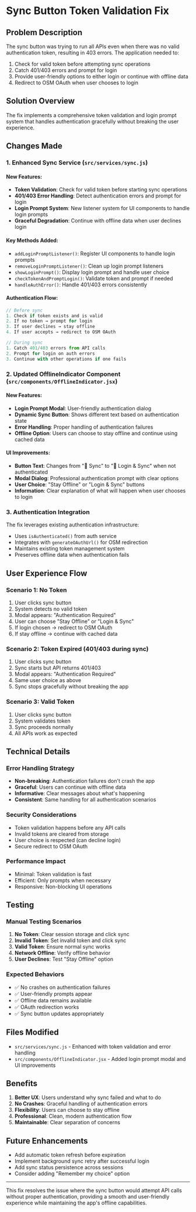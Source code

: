 # Sync Button Token Validation Fix

## Problem Description

The sync button was trying to run all APIs even when there was no valid authentication token, resulting in 403 errors. The application needed to:

1. Check for valid token before attempting sync operations
2. Catch 401/403 errors and prompt for login
3. Provide user-friendly options to either login or continue with offline data
4. Redirect to OSM OAuth when user chooses to login

## Solution Overview

The fix implements a comprehensive token validation and login prompt system that handles authentication gracefully without breaking the user experience.

## Changes Made

### 1. Enhanced Sync Service (`src/services/sync.js`)

#### New Features:
- **Token Validation**: Check for valid token before starting sync operations
- **401/403 Error Handling**: Detect authentication errors and prompt for login
- **Login Prompt System**: New listener system for UI components to handle login prompts
- **Graceful Degradation**: Continue with offline data when user declines login

#### Key Methods Added:
- `addLoginPromptListener()`: Register UI components to handle login prompts
- `removeLoginPromptListener()`: Clean up login prompt listeners
- `showLoginPrompt()`: Display login prompt and handle user choice
- `checkTokenAndPromptLogin()`: Validate token and prompt if needed
- `handleAuthError()`: Handle 401/403 errors consistently

#### Authentication Flow:
```javascript
// Before sync
1. Check if token exists and is valid
2. If no token → prompt for login
3. If user declines → stay offline
4. If user accepts → redirect to OSM OAuth

// During sync
1. Catch 401/403 errors from API calls
2. Prompt for login on auth errors
3. Continue with other operations if one fails
```

### 2. Updated OfflineIndicator Component (`src/components/OfflineIndicator.jsx`)

#### New Features:
- **Login Prompt Modal**: User-friendly authentication dialog
- **Dynamic Sync Button**: Shows different text based on authentication state
- **Error Handling**: Proper handling of authentication failures
- **Offline Option**: Users can choose to stay offline and continue using cached data

#### UI Improvements:
- **Button Text**: Changes from "🔄 Sync" to "🔐 Login & Sync" when not authenticated
- **Modal Dialog**: Professional authentication prompt with clear options
- **User Choice**: "Stay Offline" or "Login & Sync" buttons
- **Information**: Clear explanation of what will happen when user chooses to login

### 3. Authentication Integration

The fix leverages existing authentication infrastructure:
- Uses `isAuthenticated()` from auth service
- Integrates with `generateOAuthUrl()` for OSM redirection
- Maintains existing token management system
- Preserves offline data when authentication fails

## User Experience Flow

### Scenario 1: No Token
1. User clicks sync button
2. System detects no valid token
3. Modal appears: "Authentication Required"
4. User can choose "Stay Offline" or "Login & Sync"
5. If login chosen → redirect to OSM OAuth
6. If stay offline → continue with cached data

### Scenario 2: Token Expired (401/403 during sync)
1. User clicks sync button
2. Sync starts but API returns 401/403
3. Modal appears: "Authentication Required"
4. Same user choice as above
5. Sync stops gracefully without breaking the app

### Scenario 3: Valid Token
1. User clicks sync button
2. System validates token
3. Sync proceeds normally
4. All APIs work as expected

## Technical Details

### Error Handling Strategy
- **Non-breaking**: Authentication failures don't crash the app
- **Graceful**: Users can continue with offline data
- **Informative**: Clear messages about what's happening
- **Consistent**: Same handling for all authentication scenarios

### Security Considerations
- Token validation happens before any API calls
- Invalid tokens are cleared from storage
- User choice is respected (can decline login)
- Secure redirect to OSM OAuth

### Performance Impact
- Minimal: Token validation is fast
- Efficient: Only prompts when necessary
- Responsive: Non-blocking UI operations

## Testing

### Manual Testing Scenarios
1. **No Token**: Clear session storage and click sync
2. **Invalid Token**: Set invalid token and click sync
3. **Valid Token**: Ensure normal sync works
4. **Network Offline**: Verify offline behavior
5. **User Declines**: Test "Stay Offline" option

### Expected Behaviors
- ✅ No crashes on authentication failures
- ✅ User-friendly prompts appear
- ✅ Offline data remains available
- ✅ OAuth redirection works
- ✅ Sync button updates appropriately

## Files Modified
- `src/services/sync.js` - Enhanced with token validation and error handling
- `src/components/OfflineIndicator.jsx` - Added login prompt modal and UI improvements

## Benefits
1. **Better UX**: Users understand why sync failed and what to do
2. **No Crashes**: Graceful handling of authentication errors
3. **Flexibility**: Users can choose to stay offline
4. **Professional**: Clean, modern authentication flow
5. **Maintainable**: Clear separation of concerns

## Future Enhancements
- Add automatic token refresh before expiration
- Implement background sync retry after successful login
- Add sync status persistence across sessions
- Consider adding "Remember my choice" option

---

This fix resolves the issue where the sync button would attempt API calls without proper authentication, providing a smooth and user-friendly experience while maintaining the app's offline capabilities.